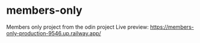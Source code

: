 # members-only
Members only project from the odin project
Live preview: https://members-only-production-9546.up.railway.app/
